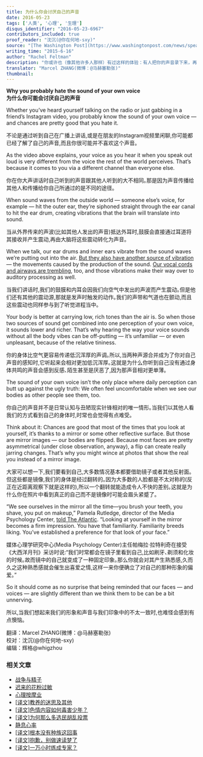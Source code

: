 ```yaml
---
title: 为什么你会讨厌自己的声音
date: 2016-05-23
tags: ['人类', '心理', '生理']
disqus_identifier: "2016-05-23-6967"
contributors_included: true
proof_reader: "沈沉(@你在何地-sxy)"
source: "[The Washington Post](https://www.washingtonpost.com/news/speaking-of-science/wp/2015/06/16/why-you-probably-hate-the-sound-of-your-own-voice/)"
writing_time: "2015-6-16"
author: "Rachel Feltman"
description: "你或许也（像其他许多人那样）有过这样的体验：有人把你的声音录下来，再放给你听，你震惊于自己的声音为何那么难听，难以接受那真的是你发出的。这是为什么呢？"
translator: "Marcel ZHANG(微博：@马赫塞勒张)"
thumbnail:
---
```


**Why you probably hate the sound of your own voice**  
**为什么你可能会讨厌自己的声音**

Whether you’ve heard yourself talking on the radio or just gabbing in a friend’s Instagram video, you probably know the sound of your own voice — and chances are pretty good that you hate it.

不论是通过听到自己在广播上讲话,或是在朋友的Instagram视频里闲聊,你可能都已经了解了自己的声音,而且你很可能并不喜欢这个声音｡

As the video above explains, your voice as you hear it when you speak out loud is very different from the voice the rest of the world perceives. That’s because it comes to you via a different channel than everyone else.

你在你大声讲话时自己听到的声音跟其他人听到的大不相同｡那是因为声音传播给其他人和传播给你自己所通过的是不同的途径｡

When sound waves from the outside world — someone else’s voice, for example — hit the outer ear, they’re siphoned straight through the ear canal to hit the ear drum, creating vibrations that the brain will translate into sound.

当从外界传来的声波(比如其他人发出的声音)抵达外耳时,鼓膜会直接通过耳道将其接收并产生震动,再由大脑将这些震动转化为声音｡

When we talk, our ear drums and inner ears vibrate from the sound waves we’re putting out into the air. [But they also have another source of vibration](http://mentalfloss.com/article/12796/why-do-our-voices-sound-different-us-other-people) — the movements caused by the production of the sound. [Our vocal cords and airways are trembling](http://mentalfloss.com/article/50360/what-determines-what-your-voice-sounds), too, and those vibrations make their way over to auditory processing as well.

当我们讲话时,我们的鼓膜和内耳会因我们向空气中发出的声波而产生震动｡但是他们还有其他的震动源,那就是发声时触发的动作｡我们的声带和气道也在颤动,而且这些震动也同样参与到了听觉进程当中｡

Your body is better at carrying low, rich tones than the air is. So when those two sources of sound get combined into one perception of your own voice, it sounds lower and richer. That’s why hearing the way your voice sounds without all the body vibes can be off-putting — it’s unfamiliar — or even unpleasant, because of the relative tininess.

你的身体比空气更容易传递低沉浑厚的声调｡所以,当两种声源合并成为了你对自己声音的感知时,它听起来会相对更加低沉浑厚｡这就是为什么你听到自己没有通过身体共鸣的声音会感到反感､陌生甚至是厌恶了,因为那声音相对更单薄｡

The sound of your own voice isn’t the only place where daily perception can butt up against the ugly truth: We often feel uncomfortable when we see our bodies as other people see them, too.

你自己的声音并不是日常认知与丑陋现实针锋相对的唯一情形｡当我们以其他人看我们的方式看到自己的身体时,时常也会觉得有点难受｡

Think about it: Chances are good that most of the times that you look at yourself, it’s thanks to a mirror or some other reflective surface. But those are mirror images — our bodies are flipped. Because most faces are pretty asymmetrical (under close observation, anyway), a flip can create really jarring changes. That’s why you might wince at photos that show the real you instead of a mirror image.

大家可以想一下,我们要看到自己,大多数情况基本都要借助镜子或者其他反射面｡但这些都是镜像,我们的身体是经过翻转的｡因为大多数的人脸都是不太对称的(反正在近距离观察下就是这样的),所以一个翻转就能造成令人不快的差别｡这就是为什么你在照片中看到真正的自己而不是镜像时可能会眉头紧蹙了｡

“We see ourselves in the mirror all the time—you brush your teeth, you shave, you put on makeup,” Pamela Rutledge, director of the Media Psychology Center, [told The Atlantic](http://www.theatlantic.com/health/archive/2014/03/why-selfies-sometimes-look-weird-to-their-subjects/359567/). “Looking at yourself in the mirror becomes a firm impression. You have that familiarity. Familiarity breeds liking. You’ve established a preference for that look of your face.”

媒体心理学研究中心(Media Psychology Center)主任帕梅拉·拉特利奇在接受《大西洋月刊》采访时说:“我们时常都会在镜子里看到自己,比如刷牙､剃须和化妆的时候｡故而镜中的自己就变成了一种固定印象｡那么你就会对其产生熟悉感,久而久之这种熟悉感就会催生出喜爱之情,这样一来你便确立了对自己的那种形象的偏爱｡”

So it should come as no surprise that being reminded that our faces — and voices — are slightly different than we think them to be can be a bit unnerving.

所以,当我们想起来我们的形象和声音与我们印象中的不太一致时,也难怪会感到有点懊恼｡


翻译：Marcel ZHANG(微博：@马赫塞勒张)  
校对：沈沉(@你在何地-sxy)  
编辑：辉格@whigzhou


### 相关文章

* [战争与精子](https://headsalon.org/archives/7645.html "战争与精子")
* [迟来的花粉过敏](https://headsalon.org/archives/7750.html "迟来的花粉过敏")
* [心理按摩业](https://headsalon.org/archives/7767.html "心理按摩业")
* [[译文]教养的迷思及其他](https://headsalon.org/archives/7476.html "[译文]教养的迷思及其他")
* [[译文]色情内容如何毒害少年？](https://headsalon.org/archives/7470.html "[译文]色情内容如何毒害少年？")
* [[译文]为何那么多选民胡乱投票](https://headsalon.org/archives/7402.html "[译文]为何那么多选民胡乱投票")
* [静息心率](https://headsalon.org/archives/7207.html "静息心率")
* [[译文]根本没有种族这回事](https://headsalon.org/archives/7094.html "[译文]根本没有种族这回事")
* [[译文]抱歉，别做速读梦了](https://headsalon.org/archives/7086.html "[译文]抱歉，别做速读梦了")
* [[译文]一万小时练成专家？](https://headsalon.org/archives/7082.html "[译文]一万小时练成专家？")
